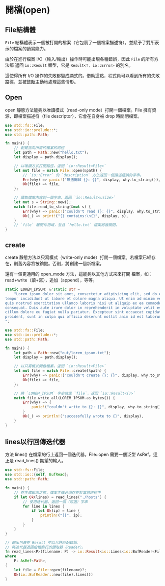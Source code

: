 # 開檔(open)

## File結構體

`File` 結構體表示一個被打開的檔案（它包裹了一個檔案描述符），並賦予了對所表示的檔案的讀寫能力。

由於在進行檔案 I/O（輸入/輸出）操作時可能出現各種錯誤，因此 `File` 的所有方法都 返回 `io::Result` 類型，它是 `Result<T, io::Error>` 的別名。

這使得所有 I/O 操作的失敗都變成顯式的。借助這點，程式員可以看到所有的失敗路徑，並被鼓勵主動地處理這些情形。

## Open

open 靜態方法能夠以唯讀模式（read-only mode）打開一個檔案。File 擁有資源，即檔案描述符（file descriptor），它會在自身被 drop 時關閉檔案。

```rust
use std::fs::File;
use std::io::prelude::*;
use std::path::Path;

fn main() {
    // 創建指向所需的檔案的路徑
    let path = Path::new("hello.txt");
    let display = path.display();

    // 以唯讀方式打開路徑，返回 `io::Result<File>`
    let mut file = match File::open(&path) {
        // `io::Error` 的 `description` 方法返回一個描述錯誤的字串。
        Err(why) => panic!("無法開啟 {}: {}", display, why.to_string()),
        Ok(file) => file,
    };

    // 讀取檔案內容到一個字串，返回 `io::Result<usize>`
    let mut s = String::new();
    match file.read_to_string(&mut s) {
        Err(why) => panic!("couldn't read {}: {}", display, why.to_string()),
        Ok(_) => print!("{} contains:\n{}", display, s),
    }
    // `file` 離開作用域，並且 `hello.txt` 檔案將被關閉。
}
```

## create

create 靜態方法以只寫模式（write-only mode）打開一個檔案。若檔案已經存在，則舊內容將被銷毀。否則，將創建一個新檔案。

還有一個更通用的 open\_mode 方法，這能夠以其他方式來來打開 檔案，如：read+write（讀+寫），追加（append），等等。

```rust
static LOREM_IPSUM: &'static str =
    "Lorem ipsum dolor sit amet, consectetur adipisicing elit, sed do eiusmod
tempor incididunt ut labore et dolore magna aliqua. Ut enim ad minim veniam,
quis nostrud exercitation ullamco laboris nisi ut aliquip ex ea commodo
consequat. Duis aute irure dolor in reprehenderit in voluptate velit esse
cillum dolore eu fugiat nulla pariatur. Excepteur sint occaecat cupidatat non
proident, sunt in culpa qui officia deserunt mollit anim id est laborum.
";

use std::fs::File;
use std::io::prelude::*;
use std::path::Path;

fn main() {
    let path = Path::new("out/lorem_ipsum.txt");
    let display = path.display();

    // 以只寫模式開啟檔案，返回 `io::Result<File>`
    let mut file = match File::create(&path) {
        Err(why) => panic!("couldn't create {}: {}", display, why.to_string()),
        Ok(file) => file,
    };

    // 將 `LOREM_IPSUM` 字串寫進 `file`，返回 `io::Result<()>`
    match file.write_all(LOREM_IPSUM.as_bytes()) {
        Err(why) => {
            panic!("couldn't write to {}: {}", display, why.to_string())
        }
        Ok(_) => println!("successfully wrote to {}", display),
    }
}
```

## lines以行回傳迭代器

方法 lines() 在檔案的行上返回一個迭代器。File::open 需要一個泛型 AsRef。這正是 read\_lines() 期望的輸入。

```rust
use std::fs::File;
use std::io::{self, BufRead};
use std::path::Path;

fn main() {
    // 在生成輸出之前，檔案主機必須存在於當前路徑中
    if let Ok(lines) = read_lines("./hosts") {
        // 使用迭代器，返回一個（可選）字串
        for line in lines {
            if let Ok(ip) = line {
                println!("{}", ip);
            }
        }
    }
}

// 輸出包裹在 Result 中以允許匹配錯誤，
// 將迭代器返回給檔案行的讀取器（Reader）。
fn read_lines<P>(filename: P) -> io::Result<io::Lines<io::BufReader<File>>>
where
    P: AsRef<Path>,
{
    let file = File::open(filename)?;
    Ok(io::BufReader::new(file).lines())
}
```
